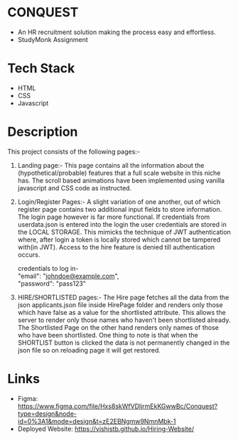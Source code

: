 # CONQUEST
- An HR recruitment solution making the process easy and effortless.
- StudyMonk Assignment

# Tech Stack
- HTML
- CSS
- Javascript

# Description
This project consists of the following pages:-
1. Landing page:-
   This page contains all the information about the (hypothetical/probable)
   features that a full scale website in this niche has.
   The scroll based animations have been implemented using vanilla javascript and CSS code as instructed.

2. Login/Register Pages:-
   A slight variation of one another, out of which register page contains two additional input fields to store information.
   The login page however is far more functional. If credentials from userdata.json is entered into the login the user credentials
   are stored in the LOCAL STORAGE. This mimicks the technique of JWT authentication where, after login a token is locally stored which
   cannot be tampered with(in JWT).
   Access to the hire feature is denied till authentication occurs.

   credentials to log in-<br>
        "email": "johndoe@example.com",<br>
        "password": "pass123"

3. HIRE/SHORTLISTED pages:-
   The Hire page fetches all the data from the json applicants.json file inside HirePage folder and renders only those which have
   false as a value for the shortlisted attribute. This allows the server to render only those names who haven't been shortlisted
   already.
   The Shortlisted Page on the other hand renders only names of those who have been shortlisted.
   One thing to note is that when the SHORTLIST button is clicked the data is not permanently changed in the json file so on
   reloading page it will get restored.
   
# Links
   - Figma: https://www.figma.com/file/Hxs8skWfVDljrmEkKGwwBc/Conquest?type=design&node-id=0%3A1&mode=design&t=zE2EBNgmw9NmnMbk-1
   - Deployed Website: https://vishistb.github.io/Hiring-Website/
